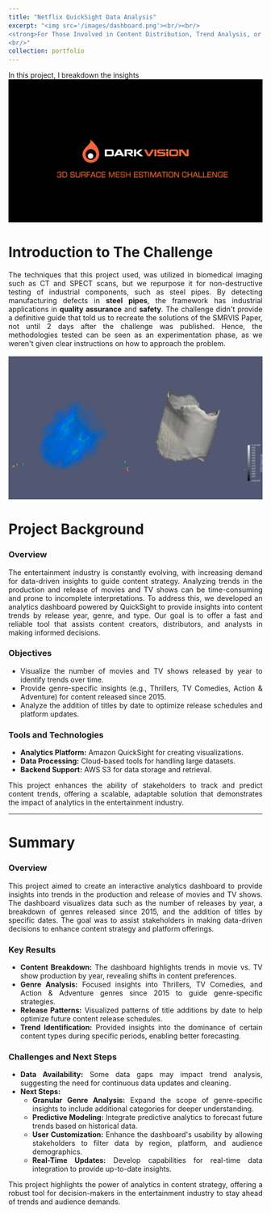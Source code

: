 ```yaml
---
title: "Netflix QuickSight Data Analysis"
excerpt: "<img src='/images/dashboard.png'><br/><br/>
<strong>For Those Involved in Content Distribution, Trend Analysis, or Platform Strategy<strong>
<br/>"
collection: portfolio
---
```

<div style="text-align: justify;">
In this project, I breakdown the insights 
<br/><img src='/images/DarkVision.png'>

Introduction to The Challenge
=======
<div style="text-align: justify;">
The techniques that this project used, was utilized in biomedical imaging such as CT and SPECT scans, but we repurpose it for non-destructive testing of industrial components, such as steel pipes. By detecting manufacturing defects in <strong>steel pipes</strong>, the framework has industrial applications in <strong>quality assurance</strong> and <strong>safety</strong>. The challenge didn't provide a definitive guide that told us to recreate the solutions of the SMRVIS Paper, not until 2 days after the challenge was published. Hence, the methodologies tested can be seen as an experimentation phase, as we weren't given clear instructions on how to approach the problem.
</div>
<br/><img src='/images/Syncline_3DMeshReconstructionFromPointClouds.png'>

# Project Background

### Overview
The entertainment industry is constantly evolving, with increasing demand for data-driven insights to guide content strategy. Analyzing trends in the production and release of movies and TV shows can be time-consuming and prone to incomplete interpretations. To address this, we developed an analytics dashboard powered by QuickSight to provide insights into content trends by release year, genre, and type. Our goal is to offer a fast and reliable tool that assists content creators, distributors, and analysts in making informed decisions.

### Objectives
- Visualize the number of movies and TV shows released by year to identify trends over time.
- Provide genre-specific insights (e.g., Thrillers, TV Comedies, Action & Adventure) for content released since 2015.
- Analyze the addition of titles by date to optimize release schedules and platform updates.

### Tools and Technologies
- **Analytics Platform:** Amazon QuickSight for creating visualizations.
- **Data Processing:** Cloud-based tools for handling large datasets.
- **Backend Support:** AWS S3 for data storage and retrieval.

This project enhances the ability of stakeholders to track and predict content trends, offering a scalable, adaptable solution that demonstrates the impact of analytics in the entertainment industry.

---

# Summary

### Overview
This project aimed to create an interactive analytics dashboard to provide insights into trends in the production and release of movies and TV shows. The dashboard visualizes data such as the number of releases by year, a breakdown of genres released since 2015, and the addition of titles by specific dates. The goal was to assist stakeholders in making data-driven decisions to enhance content strategy and platform offerings.

### Key Results
- **Content Breakdown:** The dashboard highlights trends in movie vs. TV show production by year, revealing shifts in content preferences.
- **Genre Analysis:** Focused insights into Thrillers, TV Comedies, and Action & Adventure genres since 2015 to guide genre-specific strategies.
- **Release Patterns:** Visualized patterns of title additions by date to help optimize future content release schedules.
- **Trend Identification:** Provided insights into the dominance of certain content types during specific periods, enabling better forecasting.

### Challenges and Next Steps
- **Data Availability:** Some data gaps may impact trend analysis, suggesting the need for continuous data updates and cleaning.
- **Next Steps:**
  - **Granular Genre Analysis:** Expand the scope of genre-specific insights to include additional categories for deeper understanding.
  - **Predictive Modeling:** Integrate predictive analytics to forecast future trends based on historical data.
  - **User Customization:** Enhance the dashboard's usability by allowing stakeholders to filter data by region, platform, and audience demographics.
  - **Real-Time Updates:** Develop capabilities for real-time data integration to provide up-to-date insights.

This project highlights the power of analytics in content strategy, offering a robust tool for decision-makers in the entertainment industry to stay ahead of trends and audience demands.
